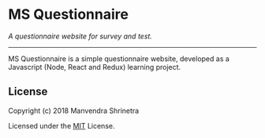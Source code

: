 # MS Questionnaire
_A questionnaire website for survey and test._

---

MS Questionnaire is a simple questionnaire website, developed as a Javascript (Node, React and Redux) learning project. 

## License

Copyright (c) 2018 Manvendra Shrinetra

Licensed under the [MIT](LICENSE.txt) License.

